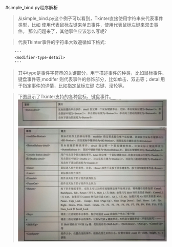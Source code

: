 #simple_bind.py程序解析

> 从simple_bind.py这个例子可以看到，Tkinter直接使用字符串来代表事件类型，比如
  使用<Button-1>代表鼠标左键来单击事件，使用<Double-1>代表鼠标左键来双击事件。
  那么问题来了，其他事件应该怎么写呢?


> 代表Tkinter事件的字符串大致遵循如下格式:
        
        '''
        <modifier-type-detail>
        '''

> 其中type是事件字符串的关键部分，用于描述事件的种类，比如鼠标事件、键盘事件等;modifer
  则代表事件的修饰部分，比如单击、双击等；detail用于指定事件的详情，比如指定鼠标左键
  右键、滚轮等。

> 下图展示了Tkinter支持的各种鼠标、键盘事件。
![1.jpg](./1.jpg)
![2.jpg](./2.jpg)
